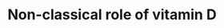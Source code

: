 ---
annotations:
- id: PW:0001013
  parent: signaling pathway
  type: Pathway Ontology
  value: vitamin D signaling pathway
- id: DOID:10763
  parent: cardiovascular system disease
  type: Disease Ontology
  value: hypertension
- id: DOID:9351
  parent: disease of metabolism
  type: Disease Ontology
  value: diabetes mellitus
- id: DOID:0080600
  parent: disease by infectious agent
  type: Disease Ontology
  value: COVID-19
- id: PW:0001011
  parent: classic metabolic pathway
  type: Pathway Ontology
  value: vitamin D metabolic pathway
authors:
- HumeraFiaz
- Susan
- Eweitz
- Egonw
- NhungP
description: Vitamin D is known for its participation in various skeletal and non-skeletal
  muscle homeostasis. In addition to Calcium (Ca²⁺) and phosphorous (P) absorption,
  its association with CVD, hypertention, cancer, obesity, diabetes and immune system
  has been reported. It actively participates in the regulation of cardiovascular
  system through Renin Angiotensin Aldosterone System (RAAS). Renin is secreted by
  the kidney and it activates the formation of angiotensin II that leads to the decreased
  production of nitric oxide (NO) and increased endothelial vascular dysfunction (Pérez-Hernández
  et al., 2016). Vitamin D causes the insulin release, facilitates muscle contraction
  and glucose uptake by enhancing the activity of glucose transporter 4 (GLUT4) channels
  in the cells (Berridge, 2017) and reduces the aldosterone . From last few years
  vitamin D has gained special attention as immunomodulatory agent. The immunologic
  cells such as B cells, T cells, and antigen presenting cells express vitamin D receptors
  on their cells as well as are capable of synthesizing vitamin D metabolites especially
  calcitriol. The beneficial effects of vitamin D are linked with both innate and
  adaptive immune systems. During vitamin D deficiency an unwanted production of pro-inflammatory
  cytokines cause atherosclerotic lesions and atherogenesis. These conditions lead
  to increased vasoconstriction and decreased vasodilation, endothelial dysfunction,
  and alleviated nitric oxide formation. Furthermore, the expression of angiotensin-converting
  enzyme 2 (ACE2; responsible for the retrospective production of Ang1-7 form Ang
  II) is also reduced in vitamin D deficient subjects. Such individuals are more vulnerable
  to infectious diseases, especially, recent pandemic of COVID-19 (Malek Mahdavi,
  2020).
last-edited: 2022-02-20
organisms:
- Homo sapiens
redirect_from:
- /index.php/Pathway:WP5133
- /instance/WP5133
- /instance/WP5133_rr124643
revision: r124643
schema-jsonld:
- '@context': https://schema.org/
  '@id': https://wikipathways.github.io/pathways/WP5133.html
  '@type': Dataset
  creator:
    '@type': Organization
    name: WikiPathways
  description: Vitamin D is known for its participation in various skeletal and non-skeletal
    muscle homeostasis. In addition to Calcium (Ca²⁺) and phosphorous (P) absorption,
    its association with CVD, hypertention, cancer, obesity, diabetes and immune system
    has been reported. It actively participates in the regulation of cardiovascular
    system through Renin Angiotensin Aldosterone System (RAAS). Renin is secreted
    by the kidney and it activates the formation of angiotensin II that leads to the
    decreased production of nitric oxide (NO) and increased endothelial vascular dysfunction
    (Pérez-Hernández et al., 2016). Vitamin D causes the insulin release, facilitates
    muscle contraction and glucose uptake by enhancing the activity of glucose transporter
    4 (GLUT4) channels in the cells (Berridge, 2017) and reduces the aldosterone .
    From last few years vitamin D has gained special attention as immunomodulatory
    agent. The immunologic cells such as B cells, T cells, and antigen presenting
    cells express vitamin D receptors on their cells as well as are capable of synthesizing
    vitamin D metabolites especially calcitriol. The beneficial effects of vitamin
    D are linked with both innate and adaptive immune systems. During vitamin D deficiency
    an unwanted production of pro-inflammatory cytokines cause atherosclerotic lesions
    and atherogenesis. These conditions lead to increased vasoconstriction and decreased
    vasodilation, endothelial dysfunction, and alleviated nitric oxide formation.
    Furthermore, the expression of angiotensin-converting enzyme 2 (ACE2; responsible
    for the retrospective production of Ang1-7 form Ang II) is also reduced in vitamin
    D deficient subjects. Such individuals are more vulnerable to infectious diseases,
    especially, recent pandemic of COVID-19 (Malek Mahdavi, 2020).
  keywords:
  - 1,25-dihydroxycholecalciferol
  - '1-alpha-hydroxylase '
  - 25-hydroxycholecalciferol
  - 25-hydroxylase
  - 7-Dehydrocholesterol
  - ACE
  - ACE2
  - Angiotensin II
  - Angiotensinogen
  - Cholecalciferol
  - Renal Type-1 angiotensin II receptor
  - Renin
  - Type-1 angiotensin II receptor
  - Type-2 angiotensin II receptor
  - aldosterone
  - angiotensin I
  - vitamin D receptor agonists
  license: CC0
  name: Non-classical role of vitamin D
seo: CreativeWork
title: Non-classical role of vitamin D
wpid: WP5133
---